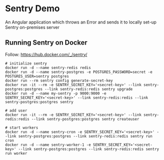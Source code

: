 # Sentry Demo
An Angular application which throws an Error and sends it to locally set-up Sentry on-premises server 

## Running Sentry on Docker
Follow: https://hub.docker.com/_/sentry/
```
# initialize sentry
docker run -d --name sentry-redis redis
docker run -d --name sentry-postgres -e POSTGRES_PASSWORD=secret -e POSTGRES_USER=sentry postgres
docker run --rm sentry config generate-secret-key
docker run -it --rm -e SENTRY_SECRET_KEY='<secret-key>' --link sentry-postgres:postgres --link sentry-redis:redis sentry upgrade
docker run -d --name my-sentry -p 9000:9000 -e SENTRY_SECRET_KEY='<secret-key>' --link sentry-redis:redis --link sentry-postgres:postgres sentry

# add user
docker run -it --rm -e SENTRY_SECRET_KEY='<secret-key>' --link sentry-redis:redis --link sentry-postgres:postgres sentry createuser

# start workers
docker run -d --name sentry-cron -e SENTRY_SECRET_KEY='<secret-key>' --link sentry-postgres:postgres --link sentry-redis:redis sentry run cron
docker run -d --name sentry-worker-1 -e SENTRY_SECRET_KEY='<secret-key>' --link sentry-postgres:postgres --link sentry-redis:redis sentry run worker

```
